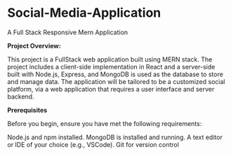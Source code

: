 # Social-Media-Application
A Full Stack Responsive Mern Application

**Project Overview:**

This project is a FullStack web application built using MERN stack. The project includes a client-side implementation in React and a server-side built with Node.js, Express, and MongoDB is used as the database to store and manage data. The application will be tailored to be a customized social platform, via a web application that requires a user interface and server backend.

**Prerequisites**




Before you begin, ensure you have met the following requirements:

Node.js and npm installed.
MongoDB is installed and running.
A text editor or IDE of your choice (e.g., VSCode).
Git for version control
